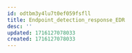 ```yaml
---
id: odtbm3y4lu7t0ef059fsfll
title: Endpoint_detection_response_EDR
desc: ''
updated: 1716127078033
created: 1716127078033
---
```

